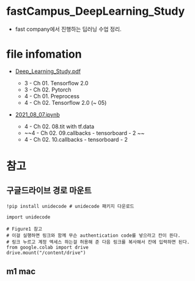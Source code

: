 # fastCampus_DeepLearning_Study

 - fast company에서 진행하는 딥러닝 수업 정리.


# file infomation

 - [Deep_Learning_Study.pdf](Deep_Learning_Study.pdf) 
   - 3 - Ch 01. Tensorflow 2.0
   - 3 - Ch 02. Pytorch
   - 4 - Ch 01. Preprocess
   - 4 - Ch 02. Tensorflow 2.0 (~ 05)

 - [2021_08_07.ipynb](2021_08_07.ipynb)
   - 4 - Ch 02. 08.tit with tf.data
   - ~~4 - Ch 02. 09.callbacks - tensorboard - 2 ~~
   - 4 - Ch 02. 10.callbacks - tensorboard - 2


# 참고

## 구글드라이브 경로 마운트
```
!pip install unidecode # unidecode 패키지 다운로드

import unidecode

# Figure1 참고
# 이걸 실행하면 링크와 함께 무슨 authentication code를 넣으라고 칸이 뜬다.
# 링크 누르고 계정 엑세스 하는걸 허용해 준 다음 링크를 복사해서 칸에 입력하면 된다.
from google.colab import drive
drive.mount("/content/drive")
```

## m1 mac